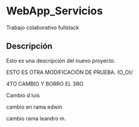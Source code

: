 # WebApp_Servicios
Trabajo colaborativo fullstack

## Descripción
Esto es una descripción del nuevo proyecto.

ESTO ES OTRA MODIFICACIÓN DE PRUEBA. \(O_O)/


4TO CAMBIO Y BORRO EL 3RO

Cambio d luis

cambio en rama edwin

cambio rama leandro m.

